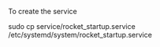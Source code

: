To create the service

sudo cp service/rocket_startup.service /etc/systemd/system/rocket_startup.service
